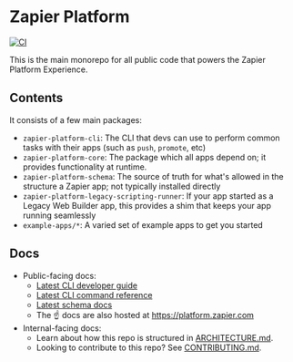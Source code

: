 # Zapier Platform

[![CI](https://github.com/zapier/zapier-platform/actions/workflows/ci.yaml/badge.svg)](https://github.com/zapier/zapier-platform/actions/workflows/ci.yaml)

This is the main monorepo for all public code that powers the Zapier Platform Experience.

## Contents

It consists of a few main packages:

- `zapier-platform-cli`: The CLI that devs can use to perform common tasks with their apps (such as `push`, `promote`, etc)
- `zapier-platform-core`: The package which all apps depend on; it provides functionality at runtime.
- `zapier-platform-schema`: The source of truth for what's allowed in the structure a Zapier app; not typically installed directly
- `zapier-platform-legacy-scripting-runner`: If your app started as a Legacy Web Builder app, this provides a shim that keeps your app running seamlessly
- `example-apps/*`: A varied set of example apps to get you started

## Docs

* Public-facing docs:
  - [Latest CLI developer guide](https://github.com/zapier/zapier-platform/blob/master/packages/cli/README.md)
  - [Latest CLI command reference](https://github.com/zapier/zapier-platform/blob/master/packages/cli/docs/cli.md)
  - [Latest schema docs](https://github.com/zapier/zapier-platform/blob/master/packages/schema/docs/build/schema.md)
  - The :point_up: docs are also hosted at https://platform.zapier.com
* Internal-facing docs:
  - Learn about how this repo is structured in [ARCHITECTURE.md](ARCHITECTURE.md).
  - Looking to contribute to this repo? See [CONTRIBUTING.md](CONTRIBUTING.md).
